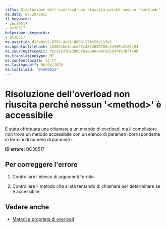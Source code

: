```yaml
---
title: Risoluzione dell'overload non riuscita perché nessun '<method>' è accessibile
ms.date: 07/20/2015
f1_keywords:
- vbc30517
- bc30517
helpviewer_keywords:
- BC30517
ms.assetid: d13a0cc5-6759-4c81-8606-17fc50e11fa2
ms.openlocfilehash: 1b5023be1aaea97c4874046788c4d959bd125404
ms.sourcegitcommit: f8c270376ed905f6a8896ce0fe25b4f4b38ff498
ms.translationtype: MT
ms.contentlocale: it-IT
ms.lasthandoff: 06/04/2020
ms.locfileid: "84409023"
---
```

# <a name="overload-resolution-failed-because-no-method-is-accessible"></a>Risoluzione dell'overload non riuscita perché nessun '\<method>' è accessibile
È stata effettuata una chiamata a un metodo di overload, ma il compilatore non trova un metodo accessibile con un elenco di parametri corrispondente in termini di numero di parametri.  
  
 **ID errore:** BC30517  
  
## <a name="to-correct-this-error"></a>Per correggere l'errore  
  
1. Controllare l'elenco di argomenti fornito.  
  
2. Controllare il metodo che si sta tentando di chiamare per determinare se è accessibile.  
  
## <a name="see-also"></a>Vedere anche

- [Metodi e proprietà di overload](../programming-guide/language-features/objects-and-classes/overloaded-properties-and-methods.md)
